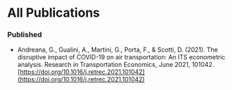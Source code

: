 # All Publications


### Published

* Andreana, G., Gualini, A., Martini, G., Porta, F., & Scotti, D. (2021). The disruptive impact of COVID-19 on air transportation: An ITS econometric analysis. Research in Transportation Economics, June 2021, 101042. [https://doi.org/10.1016/j.retrec.2021.101042](https://doi.org/10.1016/j.retrec.2021.101042)


